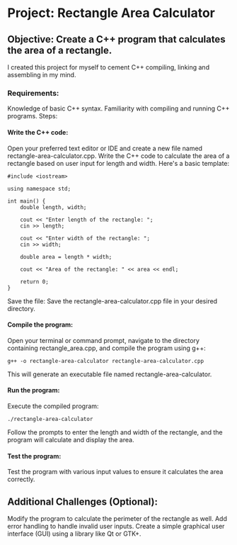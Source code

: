# Project: Rectangle Area Calculator

## Objective: Create a C++ program that calculates the area of a rectangle.
I created this project for myself to cement C++ compiling, linking and assembling in my mind.
### Requirements:

Knowledge of basic C++ syntax.
Familiarity with compiling and running C++ programs.
Steps:

#### Write the C++ code:
Open your preferred text editor or IDE and create a new file named rectangle-area-calculator.cpp. Write the C++ code to calculate the area of a rectangle based on user input for length and width. Here's a basic template:


```
#include <iostream>

using namespace std;

int main() {
    double length, width;
    
    cout << "Enter length of the rectangle: ";
    cin >> length;
    
    cout << "Enter width of the rectangle: ";
    cin >> width;
    
    double area = length * width;
    
    cout << "Area of the rectangle: " << area << endl;
    
    return 0;
}
```
Save the file: Save the rectangle-area-calculator.cpp file in your desired directory.

#### Compile the program:
Open your terminal or command prompt, navigate to the directory containing rectangle_area.cpp, and compile the program using g++:

```
g++ -o rectangle-area-calculator rectangle-area-calculator.cpp
```
This will generate an executable file named rectangle-area-calculator.

#### Run the program:
Execute the compiled program:

```
./rectangle-area-calculator
```
Follow the prompts to enter the length and width of the rectangle, and the program will calculate and display the area.

#### Test the program:
Test the program with various input values to ensure it calculates the area correctly.

## Additional Challenges (Optional):

Modify the program to calculate the perimeter of the rectangle as well.
Add error handling to handle invalid user inputs.
Create a simple graphical user interface (GUI) using a library like Qt or GTK+.






